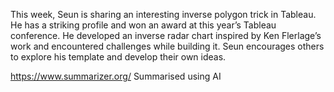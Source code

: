 This week, Seun is sharing an interesting inverse polygon trick in Tableau. He has a striking profile and won an award at this year’s Tableau conference.
He developed an inverse radar chart inspired by Ken Flerlage’s work and encountered challenges while building it.
Seun encourages others to explore his template and develop their own ideas.

https://www.summarizer.org/
Summarised using AI

